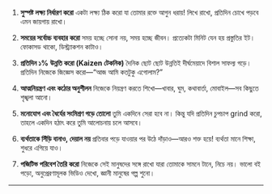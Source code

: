 1. **সুস্পষ্ট লক্ষ্য নির্ধারণ করো**
	একটা লক্ষ্য ঠিক করো যা তোমার রক্তে আগুন ধরায়! লিখে রাখো, প্রতিদিন চোখে পড়বে এমন জায়গায় রাখো।
   
2. **সময়ের সর্বোচ্চ ব্যবহার করো**
	সময় হচ্ছে সোনা নয়, সময় হচ্ছে জীবন। প্রত্যেকটা মিনিট যেন হয় প্রস্তুতির ইট। ফোকাসড থাকো, ডিস্ট্র্যাকশন কাটাও।
   
3. **প্রতিদিন ১% উন্নতি করো (Kaizen টেকনিক)**
	দৈনিক ছোট ছোট উন্নতিই দীর্ঘমেয়াদে বিশাল সাফল্য গড়ে। প্রতিদিন নিজেকে জিজ্ঞেস করো—“আজ আমি কতটুকু এগোলাম?”

4. **আত্মনিয়ন্ত্রণ এবং কঠোর অনুশীলন**
	নিজেকে নিয়ন্ত্রণ করতে শিখো—খাবার, ঘুম, কথাবার্তা, মোবাইল—সব কিছুতে শৃঙ্খলা আনো।
	
5. **মনোযোগ এবং ধৈর্যের সংমিশ্রণ গড়ে তোলো**
	তুমি একদিনে সেরা হবে না। কিন্তু যদি প্রতিদিন চুপচাপ grind করো, তাহলে একদিন হঠাৎ করে তুমি আলোচনায় চলে আসবে।

6. **ব্যর্থতাকে সিঁড়ি বানাও, দেয়াল নয়**
	প্রতিবার পড়ে যাওয়ার পর উঠে দাঁড়াও—আরও শক্ত হয়ে! ব্যর্থতা মানে শিক্ষা, শুধরে এগিয়ে যাও।
   
7. **পজিটিভ পরিবেশ তৈরি করো**
	নিজেকে সেই মানুষদের সঙ্গে রাখো যারা তোমাকে সামনে টানে, নিচে নয়। ভালো বই পড়ো, অনুপ্রেরণামূলক ভিডিও দেখো, জ্ঞানী মানুষের গল্প শুনো।

---